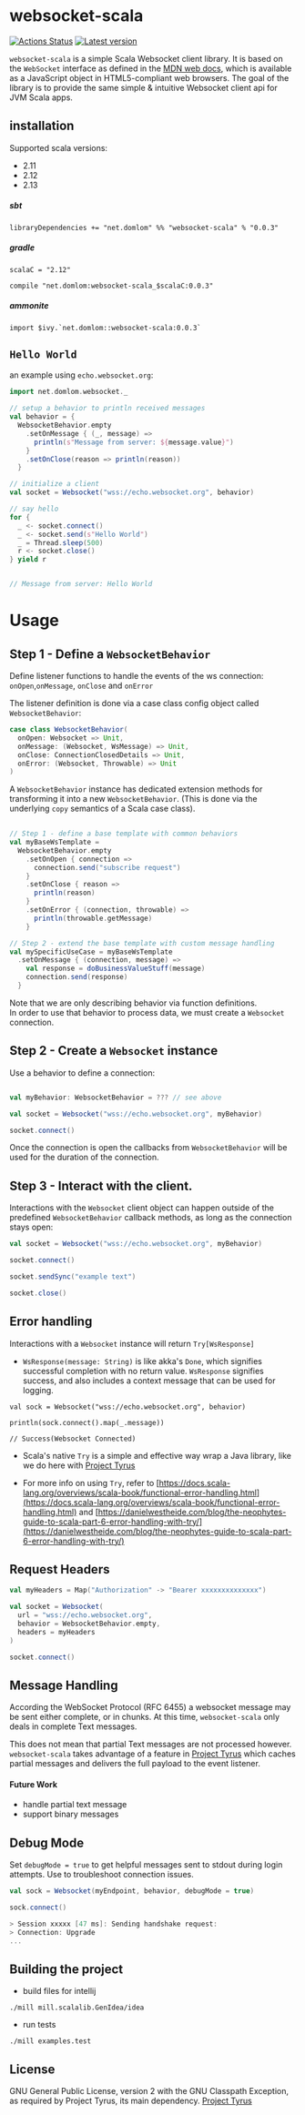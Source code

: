 # websocket-scala

[![Actions Status](https://github.com/lombardo-chcg/websocket-scala/workflows/Scala%20CI/badge.svg)](https://github.com/lombardo-chcg/websocket-scala/workflows/Scala%20CI/badge.svg)
[![Latest version](https://index.scala-lang.org/lombardo-chcg/websocket-scala/websocket-scala/latest.svg)](https://index.scala-lang.org/lombardo-chcg/websocket-scala/websocket-scala)

`websocket-scala` is a simple Scala Websocket client library.  It is based on the `WebSocket` interface as defined in the [MDN web docs](https://developer.mozilla.org/en-US/docs/Web/API/WebSocket), which is available as a JavaScript object in HTML5-compliant web browsers.  The goal of the library is to provide the same simple & intuitive Websocket client api for JVM Scala apps. 

## installation

Supported scala versions: 

- 2.11
- 2.12
- 2.13

##### sbt
```
libraryDependencies += "net.domlom" %% "websocket-scala" % "0.0.3"

```

##### gradle
```
scalaC = "2.12"

compile "net.domlom:websocket-scala_$scalaC:0.0.3"
```

##### ammonite
```
import $ivy.`net.domlom::websocket-scala:0.0.3`
```

## `Hello World`

an example using `echo.websocket.org`:

```scala
import net.domlom.websocket._

// setup a behavior to println received messages
val behavior = {
  WebsocketBehavior.empty
    .setOnMessage { (_, message) =>
      println(s"Message from server: ${message.value}")
    }
    .setOnClose(reason => println(reason))
  }

// initialize a client
val socket = Websocket("wss://echo.websocket.org", behavior)

// say hello
for {
  _ <- socket.connect()
  _ <- socket.send(s"Hello World")
  _ = Thread.sleep(500)
  r <- socket.close()
} yield r


// Message from server: Hello World

```


# Usage 

## Step 1 - Define a `WebsocketBehavior`

Define listener functions to handle the events of the ws connection:  `onOpen`,`onMessage`, `onClose` and `onError`

The listener definition is done via a case class config object called `WebsocketBehavior`:

```scala
case class WebsocketBehavior(
  onOpen: Websocket => Unit,
  onMessage: (Websocket, WsMessage) => Unit,
  onClose: ConnectionClosedDetails => Unit,
  onError: (Websocket, Throwable) => Unit
)
```

A `WebsocketBehavior` instance has dedicated extension methods for transforming it into a new `WebsocketBehavior`.
(This is done via the underlying `copy` semantics of a Scala case class).

```scala
  
// Step 1 - define a base template with common behaviors 
val myBaseWsTemplate =
  WebsocketBehavior.empty
    .setOnOpen { connection =>
      connection.send("subscribe request")
    }
    .setOnClose { reason =>
      println(reason)
    }
    .setOnError { (connection, throwable) =>
      println(throwable.getMessage)
    }

// Step 2 - extend the base template with custom message handling
val mySpecificUseCase = myBaseWsTemplate
  .setOnMessage { (connection, message) =>
    val response = doBusinessValueStuff(message)
    connection.send(response)
  }
```

Note that we are only describing behavior via function definitions.  
In order to use that behavior to process data, we must create a `Websocket` connection. 

## Step 2 - Create a `Websocket` instance

Use a behavior to define a connection:

```scala

val myBehavior: WebsocketBehavior = ??? // see above

val socket = Websocket("wss://echo.websocket.org", myBehavior)

socket.connect()
```

Once the connection is open the callbacks from `WebsocketBehavior` will be used for the duration of the connection.

## Step 3 - Interact with the client.

Interactions with the `Websocket` client object can happen outside of the predefined `WebsocketBehavior` callback methods, as long as the connection stays open:

```scala
val socket = Websocket("wss://echo.websocket.org", myBehavior)

socket.connect() 

socket.sendSync("example text")

socket.close()
```

## Error handling

Interactions with a `Websocket` instance will return `Try[WsResponse]`

- `WsResponse(message: String)` is like akka's `Done`, which signifies successful completion with no return value.  `WsResponse` signifies success, and also includes a context message that can be used for logging.

```
val sock = Websocket("wss://echo.websocket.org", behavior)

println(sock.connect().map(_.message))

// Success(Websocket Connected)
```

- Scala's native `Try` is a simple and effective way wrap a Java library, like we do here with [Project Tyrus](https://tyrus-project.github.io/)

- For more info on using `Try`, refer to [https://docs.scala-lang.org/overviews/scala-book/functional-error-handling.html](https://docs.scala-lang.org/overviews/scala-book/functional-error-handling.html) and [https://danielwestheide.com/blog/the-neophytes-guide-to-scala-part-6-error-handling-with-try/](https://danielwestheide.com/blog/the-neophytes-guide-to-scala-part-6-error-handling-with-try/)


## Request Headers

```scala
val myHeaders = Map("Authorization" -> "Bearer xxxxxxxxxxxxxx")

val socket = Websocket(
  url = "wss://echo.websocket.org", 
  behavior = WebsocketBehavior.empty, 
  headers = myHeaders
)

socket.connect()
```

## Message Handling 

According the WebSocket Protocol (RFC 6455) a websocket message may be sent either complete, or in chunks.  At this time, `websocket-scala` only deals in complete Text messages. 

This does not mean that partial Text messages are not processed however.  `websocket-scala` takes advantage of a feature in [Project Tyrus](https://tyrus-project.github.io/) which caches partial messages and delivers the full payload to the event listener.  

#### Future Work

- handle partial text message 
- support binary messages


## Debug Mode

Set `debugMode = true` to get helpful messages sent to stdout during login attempts.  Use to troubleshoot connection issues.

```scala
val sock = Websocket(myEndpoint, behavior, debugMode = true)

sock.connect()

> Session xxxxx [47 ms]: Sending handshake request:
> Connection: Upgrade
...
```

## Building the project 

- build files for intellij
```
./mill mill.scalalib.GenIdea/idea
```

- run tests
```
./mill examples.test
```

## License

GNU General Public License, version 2 with the GNU Classpath Exception, as required by Project Tyrus, its main dependency.
[Project Tyrus](https://tyrus-project.github.io/)
